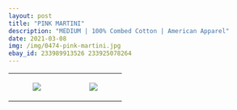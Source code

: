 ```yaml
---
layout: post
title: "PINK MARTINI"
description: "MEDIUM | 100% Combed Cotton | American Apparel"
date: 2021-03-08
img: /img/0474-pink-martini.jpg
ebay_id: 233989913526 233925078264
---
```




<table style="width:100%;"><tr><td style="vertical-align:top;">
      <figure class="tmblr-full" data-orig-height="2048" data-orig-width="1365" data-orig-src="https://concertshirts.netlify.app/shirts/0474/0474-01.jpg"><img src="https://64.media.tumblr.com/23f567abe1d3bbc6f9ebf6343e4e64c5/37a3e6080039a63b-c4/s540x810/c7d0e048c9906497e43ce60d705b5ee8fc6d6ff8.jpg" data-orig-height="2048" data-orig-width="1365" data-orig-src="https://concertshirts.netlify.app/shirts/0474/0474-01.jpg"/></figure></td>
    <td style="vertical-align:top;">
      <figure class="tmblr-full" data-orig-height="2048" data-orig-width="1365" data-orig-src="https://concertshirts.netlify.app/shirts/0474/0474-02.jpg"><img src="https://64.media.tumblr.com/95b17debe519712c389dd1bd32298abe/37a3e6080039a63b-98/s540x810/99f9ecbd05f765796b8c534b0f11b699b5e41fca.jpg" data-orig-height="2048" data-orig-width="1365" data-orig-src="https://concertshirts.netlify.app/shirts/0474/0474-02.jpg"/></figure></td>
  </tr></table>
